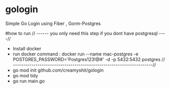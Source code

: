 # gologin
Simple Go Login using Fiber , Gorm-Postgres

#how to run 
// ------ you only need this step if you dont have postgresql ----//
- Install docker
- run docker command : docker run --name mac-postgres -e POSTGRES_PASSWORD='Postgres123!@#' -d -p 5432:5432 postgres 
// --------------------------------------------------------------------//
- go mod init github.com/creamyshit/gologin
- go mod tidy
- go run main.go
